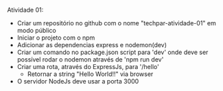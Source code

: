 Atividade 01:

* Criar um repositório no github com o nome "techpar-atividade-01" em modo público
* Iniciar o projeto com o npm
* Adicionar as dependencias express e nodemon(dev)
* Criar um comando no package.json script para 'dev' onde deve ser possível rodar o nodemon através de 'npm run dev'
* Criar uma rota, através do ExpressJs, para '/hello'
    - Retornar a string "Hello World!!" via browser   
* O servidor NodeJs deve usar a porta 3000